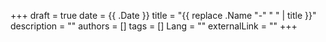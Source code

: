 +++ 
draft = true
date = {{ .Date }}
title = "{{ replace .Name "-" " " | title }}"
description = ""
authors = []
tags = []
Lang = ""
externalLink = ""
+++